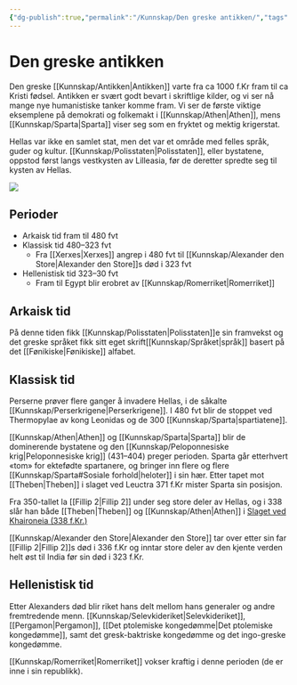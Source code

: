 ```yaml
---
{"dg-publish":true,"permalink":"/Kunnskap/Den greske antikken/","tags":["historie"]}
---
```


# Den greske antikken
Den greske [[Kunnskap/Antikken\|Antikken]] varte fra ca 1000 f.Kr fram til ca Kristi fødsel. Antikken er svært godt bevart i skriftlige kilder, og vi ser nå mange nye humanistiske tanker komme fram. Vi ser de første viktige eksemplene på demokrati og folkemakt i [[Kunnskap/Athen\|Athen]], mens [[Kunnskap/Sparta\|Sparta]] viser seg som en fryktet og mektig krigerstat.

Hellas var ikke en samlet stat, men det var et område med felles språk, guder og kultur. [[Kunnskap/Polisstaten\|Polisstaten]], eller bystatene, oppstod først langs vestkysten av Lilleasia, før de deretter spredte seg til kysten av Hellas.

![](https://media.snl.no/media/18721/standard_hellasKart1cc2.png)

## Perioder
- Arkaisk tid fram til 480 fvt
- Klassisk tid 480–323 fvt
	- Fra [[Xerxes\|Xerxes]] angrep i 480 fvt til [[Kunnskap/Alexander den Store\|Alexander den Store]]s død i 323 fvt
- Hellenistisk tid 323–30 fvt
	- Fram til Egypt blir erobret av [[Kunnskap/Romerriket\|Romerriket]]

## Arkaisk tid
På denne tiden fikk [[Kunnskap/Polisstaten\|Polisstaten]]e sin framvekst og det greske språket fikk sitt eget skrift[[Kunnskap/Språket\|språk]] basert på det [[Fønikiske\|Fønikiske]] alfabet.

## Klassisk tid
Perserne prøver flere ganger å invadere Hellas, i de såkalte [[Kunnskap/Perserkrigene\|Perserkrigene]]. I 480 fvt blir de stoppet ved Thermopylae av kong Leonidas og de 300 [[Kunnskap/Sparta\|spartiatene]].

[[Kunnskap/Athen\|Athen]] og [[Kunnskap/Sparta\|Sparta]] blir de dominerende bystatene og den [[Kunnskap/Peloponnesiske krig\|Peloponnesiske krig]] (431–404) preger perioden. Sparta går etterhvert «tom» for ektefødte spartanere, og bringer inn flere og flere [[Kunnskap/Sparta#Sosiale forhold\|heloter]] i sin hær. Etter tapet mot [[Theben\|Theben]] i slaget ved Leuctra 371 f.Kr mister Sparta sin posisjon.

Fra 350-tallet la [[Fillip 2\|Fillip 2]] under seg store deler av Hellas, og i 338 slår han både [[Theben\|Theben]] og [[Kunnskap/Athen\|Athen]] i [Slaget ved Khaironeia (338 f.Kr.)](https://no.wikipedia.org/wiki/Slaget%20ved%20Khaironeia%20(338%20f.Kr.))

[[Kunnskap/Alexander den Store\|Alexander den Store]] tar over etter sin far [[Fillip 2\|Fillip 2]]s død i 336 f.Kr og inntar store deler av den kjente verden helt øst til India før sin død i 323 f.Kr. 

## Hellenistisk tid
Etter Alexanders død blir riket hans delt mellom hans generaler og andre fremtredende menn. [[Kunnskap/Selevkideriket\|Selevkideriket]], [[Pergamon\|Pergamon]], [[Det ptolemiske kongedømme\|Det ptolemiske kongedømme]], samt det gresk-baktriske kongedømme og det ingo-greske kongedømme.

[[Kunnskap/Romerriket\|Romerriket]] vokser kraftig i denne perioden (de er inne i sin republikk).
